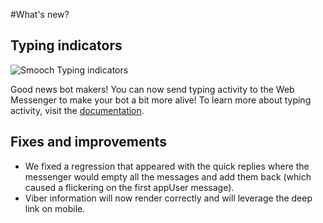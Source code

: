 #What's new?

## Typing indicators
![Smooch Typing indicators](https://cloud.githubusercontent.com/assets/781844/20312212/a1c87468-ab20-11e6-9aa3-c16e9b010338.gif)

Good news bot makers! You can now send typing activity to the Web Messenger to make your bot a bit more alive! To learn more about typing activity, visit the [documentation](http://docs.smooch.io/rest/#typing-activity).

## Fixes and improvements
- We fixed a regression that appeared with the quick replies where the messenger would empty all the messages and add them back (which caused a flickering on the first appUser message).
- Viber information will now render correctly and will leverage the deep link on mobile.

